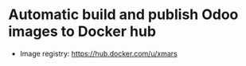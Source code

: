 # Automatic build and publish Odoo images to Docker hub

- Image registry:  <https://hub.docker.com/u/xmars>

